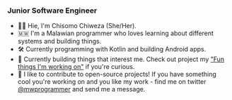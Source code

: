 ### Junior Software Engineer

- 👋&#127997;  Hie, I'm Chisomo Chiweza (She/Her).
- 🇲🇼  I'm a Malawian programmer who loves learning about different systems and building things.
- 🛠️ Currently programming with Kotlin and building Android apps. 
- 🌱  Currently building things that interest me. Check out project my ["Fun things I'm working on"](https://github.com/users/Chisomo-Chiweza/projects/5) if you're curious.
- 💞  I like to contribute to open-source projects! If you have something cool you're working on and you like my work - find me on twitter [@mwprogrammer](https://twitter.com/mwprogrammer) and send me a message.
